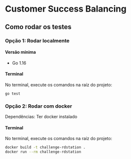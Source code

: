 # Customer Success Balancing

## Como rodar os testes

### Opção 1: Rodar localmente

#### Versão mínima

- Go 1.16

#### Terminal

No terminal, execute os comandos na raíz do projeto:

```bash
go test
```

### Opção 2: Rodar com docker

Dependências:
Ter docker instalado

#### Terminal

No terminal, execute os comandos na raíz do projeto:

```bash
docker build -t challenge-rdstation .
docker run --rm challenge-rdstation
```
